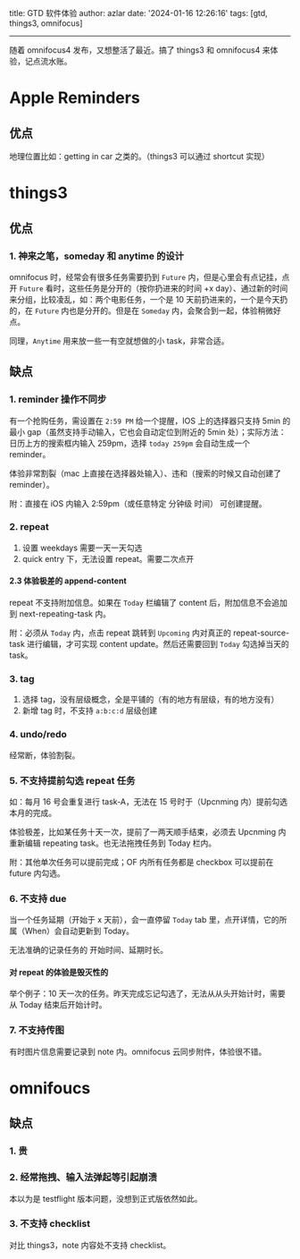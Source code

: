 title: GTD 软件体验
author: azlar
date: '2024-01-16 12:26:16'
tags: [gtd, things3, omnifocus]

---
随着 omnifocus4 发布，又想整活了最近。搞了 things3 和 omnifocus4 来体验，记点流水账。
<!-- desc -->
# Apple Reminders
## 优点
地理位置比如：getting in car 之类的。（things3 可以通过 shortcut 实现）
# things3
## 优点
### 1. 神来之笔，someday 和 anytime 的设计
omnifocus 时，经常会有很多任务需要扔到 `Future` 内，但是心里会有点记挂，点开 `Future` 看时，这些任务是分开的（按你扔进来的时间 +x day）、通过新的时间来分组，比较凌乱，如：两个电影任务，一个是 10 天前扔进来的，一个是今天扔的，在 `Future` 内也是分开的。但是在 `Someday` 内，会聚合到一起，体验稍微好点。

同理，`Anytime` 用来放一些一有空就想做的小 task，非常合适。

## 缺点

### 1. reminder 操作不同步
有一个抢购任务，需设置在 `2:59 PM` 给一个提醒，IOS 上的选择器只支持 5min 的最小 gap（虽然支持手动输入，它也会自动定位到附近的 5min 处）；实际方法：日历上方的搜索框内输入 259pm，选择 `today 259pm` 会自动生成一个 reminder。

体验非常割裂（mac 上直接在选择器处输入）、违和（搜索的时候又自动创建了 reminder）。

附：直接在 iOS 内输入 2:59pm（或任意特定 分钟级 时间） 可创建提醒。

### 2. repeat 
1. 设置 weekdays 需要一天一天勾选
2. quick entry 下，无法设置 repeat。需要二次点开

#### 2.3 体验极差的 append-content
repeat 不支持附加信息。如果在 `Today` 栏编辑了 content 后，附加信息不会追加到 next-repeating-task 内。

附：必须从 `Today` 内，点击 repeat 跳转到 `Upcoming` 内对真正的 repeat-source-task 进行编辑，才可实现 content update。然后还需要回到 `Today` 勾选掉当天的 task。

### 3. tag
1. 选择 tag，没有层级概念，全是平铺的（有的地方有层级，有的地方没有）
2. 新增 tag 时，不支持 `a:b:c:d` 层级创建

### 4. undo/redo
经常断，体验割裂。

### 5. 不支持提前勾选 repeat 任务
如：每月 16 号会重复进行 task-A，无法在 15 号时于（Upcnming 内）提前勾选本月的完成。

体验极差，比如某任务十天一次，提前了一两天顺手结束，必须去 Upcnming 内重新编辑 repeating task。也无法拖拽任务到 Today 栏内。

附：其他单次任务可以提前完成；OF 内所有任务都是 checkbox 可以提前在 future 内勾选。

### 6. 不支持 due
当一个任务延期（开始于 x 天前），会一直停留 `Today` tab 里，点开详情，它的所属（When）会自动更新到 Today。

无法准确的记录任务的 开始时间、延期时长。

#### 对 repeat 的体验是毁灭性的
举个例子：10 天一次的任务。昨天完成忘记勾选了，无法从从头开始计时，需要从 Today 结束后开始计时。

### 7. 不支持传图
有时图片信息需要记录到 note 内。omnifocus 云同步附件，体验很不错。



# omnifoucs
## 缺点
### 1. 贵
### 2. 经常拖拽、输入法弹起等引起崩溃
本以为是 testflight 版本问题，没想到正式版依然如此。

### 3. 不支持 checklist
对比 things3，note 内容处不支持 checklist。